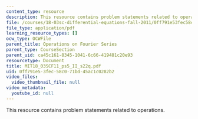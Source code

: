 ```yaml
---
content_type: resource
description: This resource contains problem statements related to operations.
file: /courses/18-03sc-differential-equations-fall-2011/0ff791e53fec58c071bd45ac1c0282b2_MIT18_03SCF11_ps5_II_s22q.pdf
file_type: application/pdf
learning_resource_types: []
ocw_type: OCWFile
parent_title: Operations on Fourier Series
parent_type: CourseSection
parent_uid: ca45c161-8345-1041-6c66-419481c20e93
resourcetype: Document
title: MIT18_03SCF11_ps5_II_s22q.pdf
uid: 0ff791e5-3fec-58c0-71bd-45ac1c0282b2
video_files:
  video_thumbnail_file: null
video_metadata:
  youtube_id: null
---
```

This resource contains problem statements related to operations.
